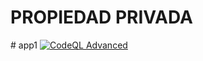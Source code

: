 # PROPIEDAD PRIVADA
#   a p p 1 
 
 [![CodeQL Advanced](https://github.com/zarkius/app1/actions/workflows/codeql.yml/badge.svg)](https://github.com/zarkius/app1/actions/workflows/codeql.yml)
